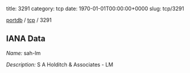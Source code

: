 title: 3291
category: tcp
date: 1970-01-01T00:00:00+0000
slug: tcp/3291

[portdb](/) / [tcp](/category/tcp.html) / 3291


## IANA Data

_Name:_ sah-lm

_Description:_ S A Holditch &amp; Associates - LM

